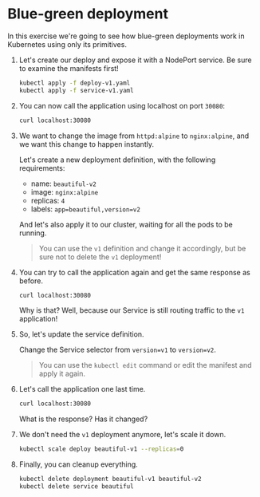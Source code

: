 # Blue-green deployment

In this exercise we're going to see how blue-green deployments work in Kubernetes using only its primitives.

1. Let's create our deploy and expose it with a NodePort service. Be sure to examine the manifests first!

    ```bash
    kubectl apply -f deploy-v1.yaml
    kubectl apply -f service-v1.yaml
    ```

2. You can now call the application using localhost on port `30080`:

    ```bash
    curl localhost:30080
    ```

3. We want to change the image from `httpd:alpine` to `nginx:alpine`, and we want this change to happen instantly.

    Let's create a new deployment definition, with the following requirements:

    - name: `beautiful-v2`
    - image: `nginx:alpine`
    - replicas: `4`
    - labels: `app=beautiful,version=v2`

    And let's also apply it to our cluster, waiting for all the pods to be running.

    > You can use the `v1` definition and change it accordingly, but be sure not to delete the `v1` deployment!

4. You can try to call the application again and get the same response as before.

    ```bash
    curl localhost:30080
    ```

    Why is that? Well, because our Service is still routing traffic to the `v1` application!

5. So, let's update the service definition.

    Change the Service selector from `version=v1` to `version=v2`.

    > You can use the `kubectl edit` command or edit the manifest and apply it again.

6. Let's call the application one last time.

    ```bash
    curl localhost:30080
    ```

    What is the response? Has it changed?

7. We don't need the `v1` deployment anymore, let's scale it down.

    ```bash
    kubectl scale deploy beautiful-v1 --replicas=0
    ```

8. Finally, you can cleanup everything.

    ```bash
    kubectl delete deployment beautiful-v1 beautiful-v2
    kubectl delete service beautiful
    ```
